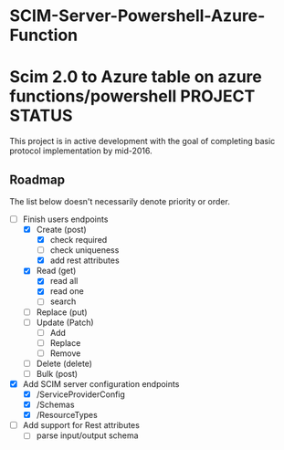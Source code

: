 # SCIM-Server-Powershell-Azure-Function
Scim 2.0 to Azure table on azure functions/powershell
PROJECT STATUS
==============
This project is in active development with the goal of completing basic protocol implementation by mid-2016.

Roadmap
-------
The list below doesn't necessarily denote priority or order.

- [ ] Finish users endpoints
  - [x] Create (post)
    - [X] check required
    - [ ] check uniqueness
    - [x] add rest attributes
  - [X] Read (get)
    - [X] read all  
    - [X] read one  
    - [ ] search 
  - [ ] Replace (put)  
  - [ ] Update (Patch)
    - [ ] Add  
    - [ ] Replace  
    - [ ] Remove  
  - [ ] Delete (delete)
  - [ ] Bulk (post)
- [x] Add SCIM server configuration endpoints
  - [x] /ServiceProviderConfig
  - [x] /Schemas
  - [x] /ResourceTypes
- [ ] Add support for Rest attributes
  - [ ] parse input/output schema
